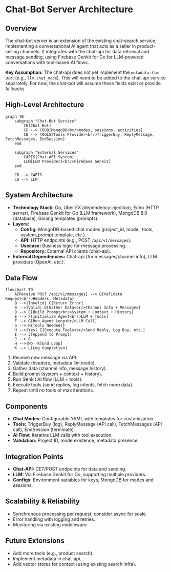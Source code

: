 # Chat-Bot Server Architecture

## Overview

The chat-bot server is an extension of the existing chat-search service, implementing a conversational AI agent that acts as a seller in product-selling channels. It integrates with the chat-api for data retrieval and message sending, using Firebase Genkit for Go for LLM-powered conversations with tool-based AI flows.

**Key Assumption:** The chat-api does not yet implement the `metadata.llm` part (e.g., `llm.chat_mode`). This will need to be added to the chat-api service separately. For now, the chat-bot will assume these fields exist or provide fallbacks.

## High-Level Architecture

```mermaid
graph TB
    subgraph "Chat-Bot Service"
        CB[Chat-Bot]
        CB --> CBDB[MongoDB<br/>modes, sessions, activities]
        CB --> TOOLS[Tools Provider<br/>TriggerBuy, ReplyMessage, FetchMessages, EndSession]
    end

    subgraph "External Services"
        CAPIS[Chat-API System]
        LLM[LLM Providers<br/>Firebase Genkit]
    end

    CB --> CAPIS
    CB --> LLM
```

## System Architecture

- **Technology Stack:** Go, Uber FX (dependency injection), Echo (HTTP server), Firebase Genkit for Go (LLM framework), MongoDB 8.0 (database), Golang templates (prompts).
- **Layers:**
  - **Config:** MongoDB-based chat modes (project_id, model, tools, system_prompt template, etc.).
  - **API:** HTTP endpoints (e.g., POST `/api/v1/messages`).
  - **Usecase:** Business logic for message processing.
  - **Repository:** External API clients (chat-api).
- **External Dependencies:** Chat-api (for messages/channel info), LLM providers (OpenAI, etc.).

## Data Flow

```mermaid
flowchart TD
    A[Receive POST /api/v1/messages] --> B{Validate Request<br/>Headers, Metadata}
    B -->|Invalid| C[Return Error]
    B -->|Valid| D[Gather Data<br/>Channel Info + Messages]
    D --> E[Build Prompt<br/>System + Context + History]
    E --> F[Initialize Agent<br/>LLM + Tools]
    F --> G[Run Agent Loop<br/>LLM Call]
    G --> H{Tools Needed?}
    H -->|Yes| I[Execute Tools<br/>Send Reply, Log Buy, etc.]
    I --> J[Append to Prompt]
    J --> G
    H -->|No| K[End Loop]
    K --> L[Log Completion]
```

1. Receive new message via API.
2. Validate (headers, metadata.llm.mode).
3. Gather data (channel info, message history).
4. Build prompt (system + context + history).
5. Run Genkit AI flow (LLM + tools).
6. Execute tools (send replies, log intents, fetch more data).
7. Repeat until no tools or max iterations.

## Components

- **Chat Modes:** Configurable YAML with templates for customization.
- **Tools:** TriggerBuy (log), ReplyMessage (API call), FetchMessages (API call), EndSession (terminate).
- **AI Flow:** Iterative LLM calls with tool execution.
- **Validation:** Project ID, mode existence, metadata presence.

## Integration Points

- **Chat-API:** GET/POST endpoints for data and sending.
- **LLM:** Via Firebase Genkit for Go, supporting multiple providers.
- **Configs:** Environment variables for keys, MongoDB for modes and sessions.

## Scalability & Reliability

- Synchronous processing per request; consider async for scale.
- Error handling with logging and retries.
- Monitoring via existing middleware.

## Future Extensions

- Add more tools (e.g., product search).
- Implement metadata in chat-api.
- Add vector stores for context (using existing search infra).
